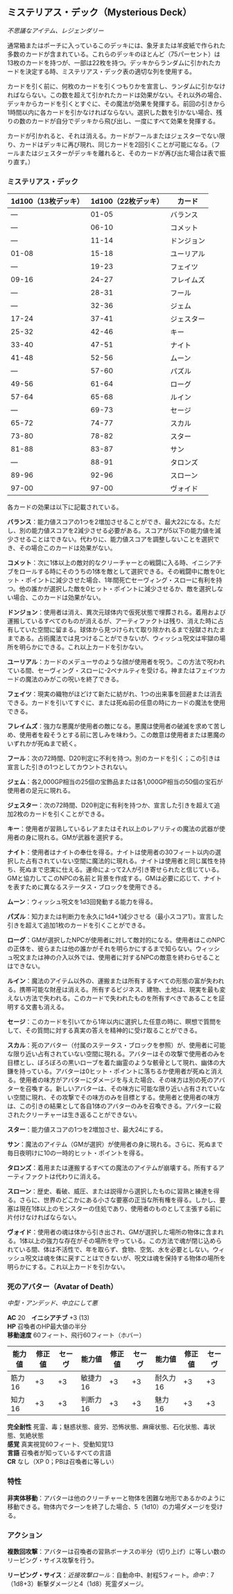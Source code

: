 ## ミステリアス・デック（Mysterious Deck）
*不思議なアイテム、レジェンダリー*

通常箱またはポーチに入っているこのデッキには、象牙または羊皮紙で作られた多数のカードが含まれている。これらのデッキのほとんど（75パーセント）は13枚のカードを持つが、一部は22枚を持つ。デッキからランダムに引かれたカードを決定する時、ミステリアス・デック表の適切な列を使用する。

カードを引く前に、何枚のカードを引くつもりかを宣言し、ランダムに引かなければならない。この数を超えて引かれたカードは効果がない。それ以外の場合、デッキからカードを引くとすぐに、その魔法が効果を発揮する。前回の引きから1時間以内に各カードを引かなければならない。選択した数を引かない場合、残りの数のカードが自分でデッキから飛び出し、一度にすべて効果を発揮する。

カードが引かれると、それは消える。カードがフールまたはジェスターでない限り、カードはデッキに再び現れ、同じカードを2回引くことが可能になる。（フールまたはジェスターがデッキを離れると、そのカードが再び出た場合は表で振り直す。）

### ミステリアス・デック

| 1d100（13枚デッキ） | 1d100（22枚デッキ） | カード |
|-------------------|-------------------|--------|
| — | 01-05 | バランス |
| — | 06-10 | コメット |
| — | 11-14 | ドンジョン |
| 01-08 | 15-18 | ユーリアル |
| — | 19-23 | フェイツ |
| 09-16 | 24-27 | フレイムズ |
| — | 28-31 | フール |
| — | 32-36 | ジェム |
| 17-24 | 37-41 | ジェスター |
| 25-32 | 42-46 | キー |
| 33-40 | 47-51 | ナイト |
| 41-48 | 52-56 | ムーン |
| — | 57-60 | パズル |
| 49-56 | 61-64 | ローグ |
| 57-64 | 65-68 | ルイン |
| — | 69-73 | セージ |
| 65-72 | 74-77 | スカル |
| 73-80 | 78-82 | スター |
| 81-88 | 83-87 | サン |
| — | 88-91 | タロンズ |
| 89-96 | 92-96 | スローン |
| 97-00 | 97-00 | ヴォイド |

各カードの効果は以下に記載されている。

**バランス**：能力値スコアの1つを2増加させることができ、最大22になる。ただし、別の能力値スコアを2減少させる必要がある。スコアが5以下の能力値を減少させることはできない。代わりに、能力値スコアを調整しないことを選択でき、その場合このカードは効果がない。

**コメット**：次に1体以上の敵対的なクリーチャーとの戦闘に入る時、イニシアチブをロールする時にそのうちの1体を敵として選択できる。その戦闘中に敵を0ヒット・ポイントに減少させた場合、1年間死亡セーヴィング・スローに有利を持つ。他の誰かが選択した敵を0ヒット・ポイントに減少させるか、敵を選択しない場合、このカードは効果がない。

**ドンジョン**：使用者は消え、異次元球体内で仮死状態で埋葬される。着用および運搬しているすべてのものが消えるが、アーティファクトは残り、消えた時に占有していた空間に留まる。球体から見つけられて取り除かれるまで投獄されたままである。占術魔法では見つけることができないが、ウィッシュ呪文は牢獄の場所を明らかにできる。これ以上カードを引かない。

**ユーリアル**：カードのメデューサのような顔が使用者を呪う。この方法で呪われている間、セーヴィング・スローに-2ペナルティを受ける。神またはフェイツカードの魔法のみがこの呪いを終了できる。

**フェイツ**：現実の織物がほどけて新たに紡がれ、1つの出来事を回避または消去できる。カードを引いてすぐに、または死ぬ前の任意の時にカードの魔法を使用できる。

**フレイムズ**：強力な悪魔が使用者の敵になる。悪魔は使用者の破滅を求めて苦しめ、使用者を殺そうとする前に苦しみを味わう。この敵意は使用者または悪魔のいずれかが死ぬまで続く。

**フール**：次の72時間、D20判定に不利を持つ。別のカードを引く；この引きは宣言した引きの1つとしてカウントされない。

**ジェム**：各2,000GP相当の25個の宝飾品または各1,000GP相当の50個の宝石が使用者の足元に現れる。

**ジェスター**：次の72時間、D20判定に有利を持つか、宣言した引きを超えて追加2枚のカードを引くことができる。

**キー**：使用者が習熟しているレアまたはそれ以上のレアリティの魔法の武器が使用者の身に現れる。GMが武器を選択する。

**ナイト**：使用者はナイトの奉仕を得る。ナイトは使用者の30フィート以内の選択した占有されていない空間に魔法的に現れる。ナイトは使用者と同じ属性を持ち、死ぬまで忠実に仕える。運命によって2人が引き寄せられたと信じている。GMと協力してこのNPCの名前と背景を作成する。GMは必要に応じて、ナイトを表すために異なるステータス・ブロックを使用できる。

**ムーン**：ウィッシュ呪文を1d3回発動する能力を得る。

**パズル**：知力または判断力を永久に1d4+1減少させる（最小スコア1）。宣言した引きを超えて追加1枚のカードを引くことができる。

**ローグ**：GMが選択したNPCが使用者に対して敵対的になる。使用者はこのNPCの正体を、彼らまたは他の誰かがそれを明らかにするまで知らない。ウィッシュ呪文または神の介入以外では、使用者に対するNPCの敵意を終わらせることはできない。

**ルイン**：魔法のアイテム以外の、運搬または所有するすべての形態の富が失われる。携帯可能な財産は消える。所有するビジネス、建物、土地は、現実を最も変えない方法で失われる。このカードで失われたものを所有すべきであることを証明する文書も消える。

**セージ**：このカードを引いてから1年以内に選択した任意の時に、瞑想で質問をして、その質問に対する真実の答えを精神的に受け取ることができる。

**スカル**：死のアバター（付属のステータス・ブロックを参照）が、使用者に可能な限り近い占有されていない空間に現れる。アバターはその攻撃で使用者のみを目標とし、ぼろぼろの黒いローブを着た幽霊のような骸骨として現れ、幽体の大鎌を持っている。アバターは0ヒット・ポイントに落ちるか使用者が死ぬと消える。使用者の味方がアバターにダメージを与えた場合、その味方は別の死のアバターを召喚する。新しいアバターは、その味方に可能な限り近い占有されていない空間に現れ、その攻撃でその味方のみを目標とする。使用者と使用者の味方は、この引きの結果として各自1体のアバターのみを召喚できる。アバターに殺されたクリーチャーは生き返ることができない。

**スター**：能力値スコアの1つを2増加させ、最大24にする。

**サン**：魔法のアイテム（GMが選択）が使用者の身に現れる。さらに、死ぬまで毎日夜明けに10の一時的ヒット・ポイントを得る。

**タロンズ**：着用または運搬するすべての魔法のアイテムが崩壊する。所有するアーティファクトは代わりに消える。

**スローン**：歴史、看破、威圧、または説得から選択したものに習熟と練達を得る。さらに、世界のどこかにある小さな要塞の正当な所有権を得る。しかし、要塞は現在1体以上のモンスターの住処であり、使用者のものとして主張する前に片付けなければならない。

**ヴォイド**：使用者の魂は体から引き出され、GMが選択した場所の物体に含まれる。1体以上の強力な存在がその場所を守っている。この方法で魂が閉じ込められている間、体は不活性で、年を取らず、食物、空気、水を必要としない。ウィッシュ呪文は魂を体に戻すことはできないが、呪文は魂を保持する物体の場所を明らかにする。これ以上カードを引かない。

### 死のアバター（Avatar of Death）
*中型・アンデッド、中立にして悪*

**AC** 20　**イニシアチブ** +3 (13)  
**HP** 召喚者のHP最大値の半分  
**移動速度** 60フィート、飛行60フィート（ホバー）

| 能力値 | 修正値 | セーヴ | 能力値 | 修正値 | セーヴ | 能力値 | 修正値 | セーヴ |
|--------|--------|--------|--------|--------|--------|--------|--------|--------|
| 筋力16 | +3 | +3 | 敏捷力16 | +3 | +3 | 耐久力16 | +3 | +3 |
| 知力16 | +3 | +3 | 判断力16 | +3 | +3 | 魅力16 | +3 | +3 |

**完全耐性** 死霊、毒；魅惑状態、疲労、恐怖状態、麻痺状態、石化状態、毒状態、気絶状態  
**感覚** 真実視覚60フィート、受動知覚13  
**言語** 召喚者が知っているすべての言語  
**CR** なし（XP 0；PBは召喚者に等しい）

### 特性

**非実体移動**：アバターは他のクリーチャーと物体を困難な地形であるかのように移動できる。物体内でターンを終了した場合、5（1d10）の力場ダメージを受ける。

### アクション

**複数回攻撃**：アバターは召喚者の習熟ボーナスの半分（切り上げ）に等しい数のリーピング・サイス攻撃を行う。

**リーピング・サイス**：*近接攻撃ロール*：自動命中、射程5フィート。*命中*：7（1d8+3）斬撃ダメージと4（1d8）死霊ダメージ。